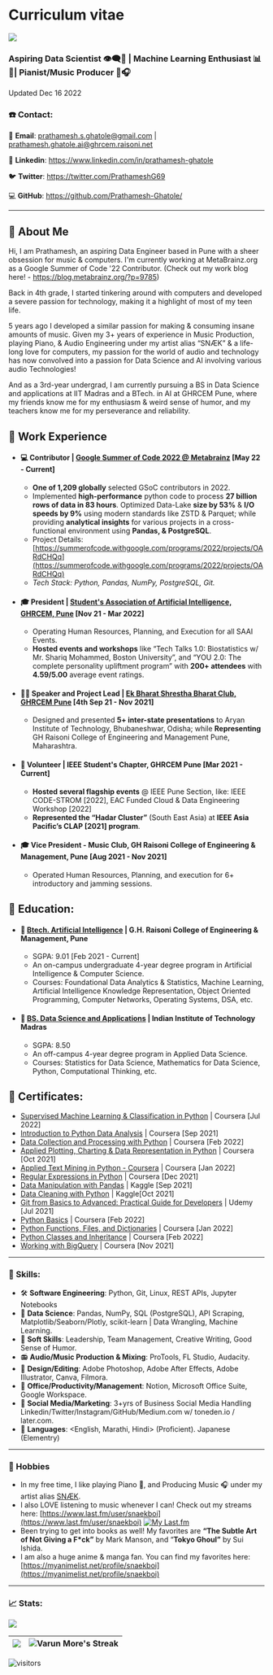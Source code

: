 # Curriculum vitae
<img src="https://i.imgur.com/DpRDLbI.png">

### Aspiring Data Scientist 👁‍🗨💾 | Machine Learning Enthusiast 📊🧠| Pianist/Music Producer 🎹🎧

Updated Dec 16 2022

### ☎️ Contact:
📧 **Email**: [prathamesh.s.ghatole@gmail.com](mailto:prathamesh.s.ghatole@gmail.com) | [prathamesh.ghatole.ai@ghrcem.raisoni.net](mailto:prathamesh.ghatole@ieee.org)

👔 **Linkedin**: https://www.linkedin.com/in/prathamesh-ghatole

🐦 **Twitter**: https://twitter.com/PrathameshG69

💻 **GitHub**: https://github.com/Prathamesh-Ghatole/

<!-- <a href="https://www.linkedin.com/in/prathamesh-ghatole/" target="_blank"><img align="left" alt="Prathamesh-Ghatole.github.io" width="22px" src="https://i.imgur.com/E3wQKuX.png" /></a>
<a href="https://twitter.com/PrathameshG69" target="_blank"><img align="left" alt="Prathamesh Ghatole Twitter" width="22px" src="https://i.imgur.com/xuMouim.png" />
<a href="https://github.com/Prathamesh-Ghatole/" target="_blank"><img align="left" alt="Prathamesh Ghatole | GitHub" width="22px" src="https://i.imgur.com/3k7GBxd.png" /> -->
<!-- <br> -->

---
## 💫 About Me

Hi, I am Prathamesh, an aspiring Data Engineer based in Pune with a sheer obsession for music & computers. I'm currently working at MetaBrainz.org as a Google Summer of Code '22 Contributor. (Check out my work blog here! - https://blog.metabrainz.org/?p=9785)

Back in 4th grade, I started tinkering around with computers and developed a severe passion for technology, making it a highlight of most of my teen life.

5 years ago I developed a similar passion for making & consuming insane amounts of music.
Given my 3+ years of experience in Music Production, playing Piano, & Audio Engineering under my artist alias “SNÆK” & a life-long love for computers, my passion for the world of audio and technology has now convolved into a passion for Data Science and AI involving various audio Technologies!

And as a 3rd-year undergrad, I am currently pursuing a BS in Data Science and applications at IIT Madras and a BTech. in AI at GHRCEM Pune, where my friends know me for my enthusiasm & weird sense of humor, and my teachers know me for my perseverance and reliability.


## 🔬 Work Experience
- #### 💻 **Contributor | [Google Summer of Code 2022 @ Metabrainz](https://summerofcode.withgoogle.com/programs/2022/projects/OARdCHQq)** [May 22 - Current]
  - **One of 1,209 globally** selected GSoC contributors in 2022.
  - Implemented **high-performance** python code to process **27 billion rows of data in 83 hours**. Optimized Data-Lake **size by 53%** & **I/O speeds by 9%** using modern standards like ZSTD & Parquet; while providing **analytical insights** for various projects in a cross-functional environment using **Pandas, & PostgreSQL**.
  - Project Details: [https://summerofcode.withgoogle.com/programs/2022/projects/OARdCHQq](https://summerofcode.withgoogle.com/programs/2022/projects/OARdCHQq)
  - _Tech Stack: Python, Pandas, NumPy, PostgreSQL, Git._
<!-- <br> -->

- #### 🎓 **President | [Student's Association of Artificial Intelligence, GHRCEM, Pune](https://www.linkedin.com/company/saai-ghrcem)** [Nov 21 - Mar 2022]
  - Operating Human Resources, Planning, and Execution for all SAAI Events.
  - **Hosted events and workshops** like “Tech Talks 1.0: Biostatistics w/  Mr. Shariq Mohammed, Boston University”, and “YOU 2.0: The complete personality upliftment program” with **200+ attendees** with **4.59/5.00** average event ratings.
<!-- <br> -->

- #### 👨‍💼 **Speaker and Project Lead | [Ek Bharat Shrestha Bharat Club, GHRCEM Pune](https://ekbharat.gov.in/images/InstituteActivities/Documents/205720210909102002/News%20Report%20on%20Culinary%20Festivals%20of%20Maharashtra%20with%20Opportunity%20to%20Learn%20in%20Culinary%20Practices%20of%20Odisha.pdf)** [4th Sep 21 - Nov 2021]
  - Designed and presented **5+ inter-state presentations** to Aryan Institute of Technology, Bhubaneshwar, Odisha; while **Representing** GH Raisoni College of Engineering and Management Pune, Maharashtra.
<!-- <br> -->

- #### 👔 **Volunteer | IEEE Student's Chapter, GHRCEM Pune** [Mar 2021 - Current]
  - **Hosted several flagship events** @ IEEE Pune Section, like:
  IEEE CODE-STROM [2022], EAC Funded Cloud & Data Engineering Workshop [2022]
  - **Represented the “Hadar Cluster”** (South East Asia) at **IEEE Asia Pacific’s CLAP [2021] program**.
<!-- <br> -->

- #### 🎓 **Vice President - Music Club, GH Raisoni College of Engineering & Management, Pune** [Aug 2021 - Nov 2021]
  - Operated Human Resources, Planning, and execution for 6+ introductory and jamming sessions.

## 🏫 Education:

- #### 📕 [Btech. Artificial Intelligence](https://ghrcem.raisoni.net/artificial-intelligence) | G.H. Raisoni College of Engineering & Management, Pune
  - SGPA: 9.01 [Feb 2021 - Current]
  - An on-campus undergraduate 4-year degree program in Artificial Intelligence & Computer Science.
  - Courses: Foundational Data Analytics & Statistics, Machine Learning, Artificial Intelligence Knowledge Representation, Object Oriented Programming, Computer Networks, Operating Systems, DSA, etc.

- #### 📘 [BS. Data Science and Applications](http://onlinedegree.iitm.ac.in/) | Indian Institute of Technology Madras
  - SGPA: 8.50
  - An off-campus 4-year degree program in Applied Data Science.
  - Courses: Statistics for Data Science, Mathematics for Data Science, Python, Computational Thinking, etc.

## 📜 Certificates:

- [Supervised Machine Learning & Classification in Python](https://www.coursera.org/verify/EALDCHQLAM7D) | Coursera [Jul 2022]
- [Introduction to Python Data Analysis](http://coursera.org/verify/C7UQEBMK26DK) | Coursera [Sep 2021]
- [Data Collection and Processing with Python](https://coursera.org/verify/YYCGSTWDRNW6) | Coursera [Feb 2022]
- [Applied Plotting, Charting & Data Representation in Python](http://coursera.org/verify/XCW3F8W864ZK) | Coursera [Oct 2021]
- [Applied Text Mining in Python - Coursera](https://coursera.org/verify/B5JC3CZXZAFF) | Coursera [Jan 2022]
- [Regular Expressions in Python](https://www.coursera.org/verify/QAFMHLVENJBS) | Coursera [Dec 2021]
- [Data Manipulation with Pandas](https://www.kaggle.com/learn/certification/prathameshghatole/pandas) | Kaggle [Sep 2021]
- [Data Cleaning with Python](https://www.kaggle.com/learn/certification/prathameshghatole/data-cleaning) | Kaggle[Oct 2021]
- [Git from Basics to Advanced: Practical Guide for Developers](http://ude.my/UC-2058f8c0-2019-4ebf-b5f9-93a7862f8925) | Udemy [Jul 2021]
- [Python Basics](https://coursera.org/verify/XTW6T783SRUC) | Coursera [Feb 2022]
- [Python Functions, Files, and Dictionaries](https://coursera.org/verify/9YXWBE345T9G/) | Coursera [Jan 2022]
- [Python Classes and Inheritance](https://coursera.org/verify/447F4NQL694J) | Coursera [Feb 2022]
- [Working with BigQuery](http://coursera.com/verify/HXK4YXHGXJTT) | Coursera [Nov 2021]

---

### 🎯 Skills:
- 🛠 **Software Engineering**: Python, Git, Linux, REST APIs, Jupyter Notebooks
- 💾 **Data Science**: Pandas, NumPy, SQL (PostgreSQL), API Scraping, Matplotlib/Seaborn/Plotly, scikit-learn | Data Wrangling, Machine Learning.
- 👔 **Soft Skills**: Leadership, Team Management, Creative Writing, Good Sense of Humor.
- 📻 **Audio/Music Production & Mixing**: ProTools, FL Studio, Audacity.
- 🎨 **Design/Editing**: Adobe Photoshop, Adobe After Effects, Adobe Illustrator, Canva, Filmora.
- 📮 **Office/Productivity/Management**: Notion, Microsoft Office Suite, Google Workspace.
- 📸 **Social Media/Marketing**: 3+yrs of Business Social Media Handling Linkedin/Twitter/Instagram/GitHub/Medium.com w/ toneden.io / later.com.
- 📢 **Languages**: <English, Marathi, Hindi> (Proficient). Japanese (Elementry)

---

### 🎹 Hobbies

- In my free time, I like playing Piano 🎹, and Producing Music 🎧 under my artist alias [SNÆK](https://snaek.biglink.to/SNAEK).
- I also LOVE listening to music whenever I can! Check out my streams here: [https://www.last.fm/user/snaekboi](https://www.last.fm/user/snaekboi)
  [![My Last.fm](https://lastfm-recently-played.vercel.app/api?user=snaekboi)](https://www.last.fm/user/snaekboi) 
- Been trying to get into books as well!
My favorites are **“The Subtle Art of Not Giving a F*ck”** by Mark Manson, and “**Tokyo Ghoul”** by Sui Ishida.
- I am also a huge anime & manga fan. You can find my favorites here: [https://myanimelist.net/profile/snaekboi](https://myanimelist.net/profile/snaekboi)

---

### 📈 Stats:
<img src="https://activity-graph.herokuapp.com/graph?username=Prathamesh-Ghatole&bg_color=EAF6F6&color=FF0063&line=66BFBF&point=FF4E81&area=true&hide_border=true">

| <img  src="https://github-readme-stats.vercel.app/api?username=Prathamesh-Ghatole&show_icons=true&bg_color=EAF6F6&title_color=66BFBF&icon_color=FE4880&text_color=FF4E81&locale=en"> | <img src="https://github-readme-streak-stats.herokuapp.com?user=Prathamesh-Ghatole&theme=merko&hide_border=true&date_format=M%20j%5B%2C%20Y%5D&background=EAF6F6&ring=FF5189&fire=FF5189&currStreakNum=66BFBF&sideNums=66BFBF" alt="Varun More's Streak" /> |
| :---: | :---: |

<!-- ![Prathamesh's github stats](https://github-readme-stats.vercel.app/api?username=Prathamesh-Ghatole&show_icons=true&hide_border=true)&nbsp;&nbsp;
![Prathamesh's Language stats](https://github-readme-stats-eight-theta.vercel.app/api/top-langs/?username=Prathamesh-Ghatole&layout=compact&langs_count=8&hide_border=true) -->

![visitors](https://visitor-badge.laobi.icu/badge?page_id=Prathamesh-Ghatole.Prathamesh-Ghatole)
